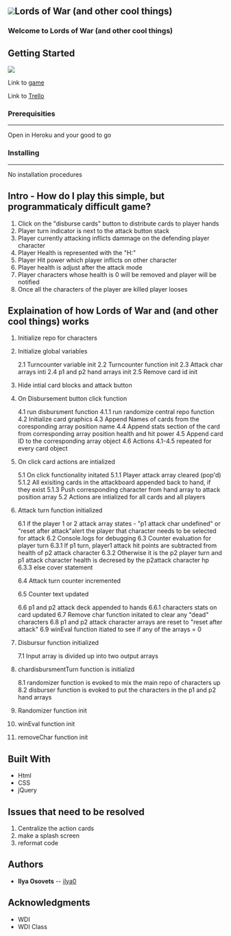 ## ![](https://ga-dash.s3.amazonaws.com/production/assets/logo-9f88ae6c9c3871690e33280fcf557f33.png)Lords of War (and other cool things)

### Welcome to Lords of War (and other cool things)


## Getting Started

![](https://github.com/ilya0/Project1/blob/master/readme%20files/Main%20setup%20front%20page.png)

Link to [game](http://ilya0.github.io/Project1)

Link to [Trello](https://trello.com/b/0pPnXkD1/project1-pvp)



### Prerequisities
------


Open in Heroku and your good to go




### Installing
------
No installation procedures


## Intro - How do I play this simple, but programmaticaly difficult game?

1. Click on the "disburse cards" button to distribute cards to player hands
2. Player turn indicator is next to the attack button stack
3. Player currently attacking inflicts dammage on the defending player character
4. Player Health is represented with the "H:"
5. Player Hit power which player inflicts on other character
6. Player health is adjust after the attack mode
7. Player characters whose health is 0 will be removed and player will be notified
8. Once all the characters of the player are killed player looses

## Explaination of how Lords of War and (and other cool things) works

1. Initialize repo for characters
2. Initialize global variables

    2.1 Turncounter variable init
    2.2 Turncounter function init
    2.3 Attack char arrays inti
    2.4 p1 and p2 hand arrays init
    2.5 Remove card id init

3. Hide intial card blocks and attack button

4. On Disbursement button click function

    4.1 run disbursment function
        4.1.1 run randomize central repo function
    4.2 Initialize card graphics
    4.3 Append Names of cards from the coresponding array position name
    4.4 Append stats section of the card from corresponding array position health and hit power
    4.5 Append card ID to the corresponding array object
    4.6 Actions 4.1-4.5 repeated for every card object

5. On click card actions are intialized

    5.1 On click functionality initated
        5.1.1 Player attack array cleared (pop'd)
        5.1.2 All exisiting cards in the attackboard appended back to hand, if they exist 
        5.1.3 Push corresponding character from hand array to attack position array
    5.2 Actions are intialized for all cards and all players

6. Attack turn function initialized

    6.1 if the player 1 or 2 attack array states - "p1 attack char undefined" or "reset after attack"alert the player that character needs to be selected for attack
    6.2 Console.logs for debugging
    6.3 Counter  evaluation for player turn
        6.3.1 If p1 turn, player1 attack hit points are subtracted from health of p2 attack character
        6.3.2 Otherwise it is the p2 player turn and p1 attack character health is decresed by the p2attack character hp
        6.3.3 else cover statement

    6.4 Attack turn counter incremented

    6.5 Counter text updated

    6.6 p1 and p2 attack deck appended to hands
    6.6.1 characters stats on card updated
    6.7 Remove char function initated to clear any "dead" characters
    6.8 p1 and p2 attack character arrays are reset to "reset after attack"
    6.9 winEval function itiated to see if any of the arrays = 0

7. Disbursur function initialized

    7.1 Input array is divided up into two output arrays

8. chardisbursmentTurn function is initializd

    8.1 randomizer function is evoked to mix the main repo of characters up
    8.2 disburser function is evoked to put the characters in the p1 and p2 hand arrays

9. Randomizer function init

10. winEval function init

11. removeChar function init

## Built With

* Html
* CSS
* jQuery

## Issues that need to be resolved 
1. Centralize the action cards
2. make a splash screen
3. reformat code

## Authors

* **Ilya Osovets** -- [ilya0](https://github.com/ilya0)

## Acknowledgments

* WDI 
* WDI Class
